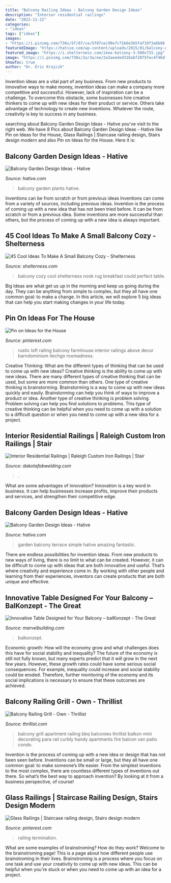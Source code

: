 ```yaml
---
title: "Balcony Railing Ideas : Balcony Garden Design Ideas"
description: "Interior residential railings"
date: "2022-11-22"
categories:
- "ideas"
tags: ["ideas"]
images:
- "https://i.pinimg.com/736x/5f/07/ce/5f07cec99e7c71b6e3b5faf19f3a6b96.jpg"
featuredImage: "https://hative.com/wp-content/uploads/2015/01/balcony-garden-ideas/balcony-garden-ideas.jpg"
featured_image: "https://i.shelterness.com/ikea-balcony-3-500x715.jpg"
image: "https://i.pinimg.com/736x/2a/3a/ee/2a3aeeded318abf2075fec4f46df5ef6.jpg"
ShowToc: true
author: "Dr. Eric Krajcik"
---
```



Invention ideas are a vital part of any business. From new products to innovative ways to make money, invention ideas can make a company more competitive and successful. However, lack of inspiration can be a challenge. To overcome this obstacle, some businesses hire creative thinkers to come up with new ideas for their product or service. Others take advantage of technology to create new inventions. Whatever the route, creativity is key to success in any business.

	

		
searching about Balcony Garden Design Ideas - Hative you've visit to the right web. We have 8 Pics about Balcony Garden Design Ideas - Hative like Pin on Ideas for the House, Glass Railings | Staircase railing design, Stairs design modern and also Pin on Ideas for the House. Here it is:
		
    
## Balcony Garden Design Ideas - Hative

<img loading=lazy src="https://hative.com/wp-content/uploads/2015/01/balcony-garden-ideas/6-balcony-garden-ideas.jpg" onerror="this.onerror=null;this.src='https://tse3.mm.bing.net/th?id=OIP.nSY0MueVcIohFG8JSf6mRQHaJ4&amp;pid=15.1';" alt="Balcony Garden Design Ideas - Hative">

_Source: hative.com_

>balcony garden plants hative. 

	

Inventions can be from scratch or from previous ideas
Inventions can come from a variety of sources, including previous ideas. Invention is the process of coming up with a new idea that has not been tried before. It can be from scratch or from a previous idea. Some inventions are more successful than others, but the process of coming up with a new idea is always important.

    
## 45 Cool Ideas To Make A Small Balcony Cozy - Shelterness

<img loading=lazy src="https://i.shelterness.com/ikea-balcony-3-500x715.jpg" onerror="this.onerror=null;this.src='https://tse3.mm.bing.net/th?id=OIP.nPpptsWuvEHrlXT5Ikqq6AHaKl&amp;pid=15.1';" alt="45 Cool Ideas To Make A Small Balcony Cozy - Shelterness">

_Source: shelterness.com_

>balcony cozy cool shelterness nook rug breakfast could perfect table. 

	

Big Ideas are what get us up in the morning and keep us going during the day. They can be anything from simple to complex, but they all have one common goal: to make a change. In this article, we will explore 5 big ideas that can help you start making changes in your life today.

    
## Pin On Ideas For The House

<img loading=lazy src="https://i.pinimg.com/736x/5f/07/ce/5f07cec99e7c71b6e3b5faf19f3a6b96.jpg" onerror="this.onerror=null;this.src='https://tse3.mm.bing.net/th?id=OIP.tmupgNJEMEQrsMsiKCKKDAHaLH&amp;pid=15.1';" alt="Pin on Ideas for the House">

_Source: pinterest.com_

>rustic loft railing balcony farmhouse interior railings above decor barndominium itechgo roomadness. 

	

Creative Thinking: What are the different types of thinking that can be used to come up with new ideas?
Creative thinking is the ability to come up with new ideas. There are many different types of creative thinking that can be used, but some are more common than others. One type of creative thinking is brainstorming. Brainstorming is a way to come up with new ideas quickly and easily. Brainstorming can help you think of ways to improve a product or idea. Another type of creative thinking is problem solving. Problem solving can help you find solutions to problems. This type of creative thinking can be helpful when you need to come up with a solution to a difficult question or when you need to come up with a new idea for a project.

    
## Interior Residential Railings | Raleigh Custom Iron Railings | Stair

<img loading=lazy src="https://www.dakotafabwelding.com/wp-content/uploads/IMG_6920-e1568394325919.jpg" onerror="this.onerror=null;this.src='https://tse1.mm.bing.net/th?id=OIP.-MJ0JCQaotXYKgD7anSW7QHaJ4&amp;pid=15.1';" alt="Interior Residential Railings | Raleigh Custom Iron Railings | Stair">

_Source: dakotafabwelding.com_

>. 

	

What are some advantages of innovation?
Innovation is a key word in business. It can help businesses increase profits, improve their products and services, and strengthen their competitive edge.

    
## Balcony Garden Design Ideas - Hative

<img loading=lazy src="https://hative.com/wp-content/uploads/2015/01/balcony-garden-ideas/balcony-garden-ideas.jpg" onerror="this.onerror=null;this.src='https://tse4.mm.bing.net/th?id=OIP.V4sisxNsToq20IOjrjzodQHaQq&amp;pid=15.1';" alt="Balcony Garden Design Ideas - Hative">

_Source: hative.com_

>garden balcony terrace simple hative amazing fantastic. 

	

There are endless possibilities for invention ideas. From new products to new ways of living, there is no limit to what can be created. However, it can be difficult to come up with ideas that are both innovative and useful. That’s where creativity and experience come in. By working with other people and learning from their experiences, inventors can create products that are both unique and effective.

    
## Innovative Table Designed For Your Balcony – BalKonzept - The Great

<img loading=lazy src="https://www.marvelbuilding.com/wp-content/uploads/2013/07/Innovative-Table-Designed-for-Your-Balcony-6.jpg" onerror="this.onerror=null;this.src='https://tse2.mm.bing.net/th?id=OIP.MhlOgy_QgGLELadSW2_p1AHaHA&amp;pid=15.1';" alt="Innovative Table Designed for Your Balcony – balKonzept - The Great">

_Source: marvelbuilding.com_

>balkonzept. 

	

Economic growth: How will the economy grow and what challenges does this have for social stability and inequality?
The future of the economy is still not fully known, but many experts predict that it will grow in the next few years. However, these growth rates could have some serious social consequences. For example, inequality could increase and social stability could be eroded. Therefore, further monitoring of the economy and its social implications is necessary to ensure that these outcomes are achieved.

    
## Balcony Railing Grill - Own - Thrillist

<img loading=lazy src="https://assets3.thrillist.com/v1/image/51769/size/tmg-facebook_social.jpg" onerror="this.onerror=null;this.src='https://tse3.mm.bing.net/th?id=OIP.yBKMmIc8JgDFPvTp0H2s6wHaHa&amp;pid=15.1';" alt="Balcony Railing Grill - Own - Thrillist">

_Source: thrillist.com_

>balcony grill apartment railing bbq balconies thrillist balkon mini decorating para rail curbly handy apartments fire balcon van patio condo. 

	

Invention is the process of coming up with a new idea or design that has not been seen before. Inventions can be small or large, but they all have one common goal: to make someone’s life easier. From the simplest inventions to the most complex, there are countless different types of inventions out there. So what’s the best way to approach invention? By looking at it from a business perspective, of course!

    
## Glass Railings | Staircase Railing Design, Stairs Design Modern

<img loading=lazy src="https://i.pinimg.com/736x/2a/3a/ee/2a3aeeded318abf2075fec4f46df5ef6.jpg" onerror="this.onerror=null;this.src='https://tse4.mm.bing.net/th?id=OIP.Cb5eJQzGBOIKTdhwpXVBlAHaJ3&amp;pid=15.1';" alt="Glass Railings | Staircase railing design, Stairs design modern">

_Source: pinterest.com_

>railing termination. 

	

What are some examples of brainstroming? How do they work?
Welcome to the brainstroming page! This is a page about how different people use brainstroming in their lives. Brainstroming is a process where you focus on one task and use your creativity to come up with new ideas. This can be helpful when you're stuck or when you need to come up with an idea for a project.

